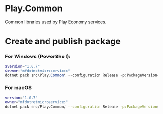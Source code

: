 # Play.Common

Common libraries used by Play Economy services.


# Create and publish package
### For Windows (PowerShell):
```powershell
$version="1.0.7"
$owner="mfdotnetmicroservices"
dotnet pack src\Play.Common\ --configuration Release -p:PackageVersion=$version -p:RepositoryUrl=https://github.com/$owner/play.common -o ..\packages 
```

### For macOS
```bash
version="1.0.7"
owner="mfdotnetmicroservices"
dotnet pack src/Play.Common/ --configuration Release -p:PackageVersion=$version -p:RepositoryUrl=https://github.com/$owner/play.common -o ../packages 
```